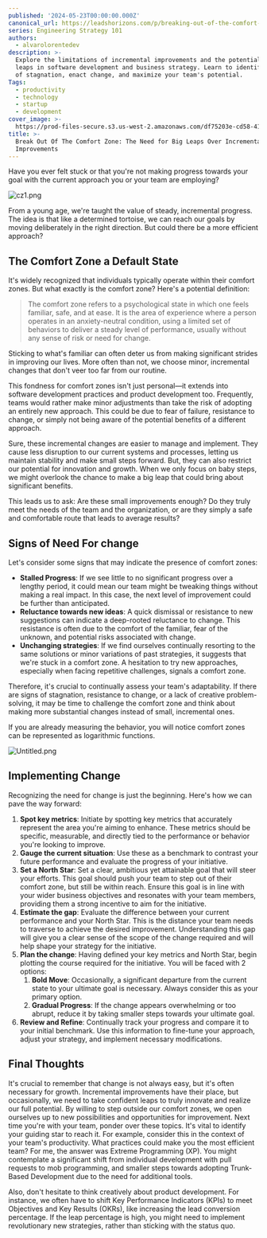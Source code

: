 ```yaml
---
published: '2024-05-23T00:00:00.000Z'
canonical_url: https://leadshorizons.com/p/breaking-out-of-the-comfort-zone
series: Engineering Strategy 101
authors:
  - alvarolorentedev
description: >-
  Explore the limitations of incremental improvements and the potential of big
  leaps in software development and business strategy. Learn to identify signs
  of stagnation, enact change, and maximize your team's potential.
Tags:
  - productivity
  - technology
  - startup
  - development
cover_image: >-
  https://prod-files-secure.s3.us-west-2.amazonaws.com/df75203e-cd58-41eb-8339-d5bf4288eb0e/5d1ce020-cdb7-462a-a773-8d9e53ff8eff/cz4.jpeg?X-Amz-Algorithm=AWS4-HMAC-SHA256&X-Amz-Content-Sha256=UNSIGNED-PAYLOAD&X-Amz-Credential=AKIAT73L2G45HZZMZUHI%2F20240815%2Fus-west-2%2Fs3%2Faws4_request&X-Amz-Date=20240815T120506Z&X-Amz-Expires=3600&X-Amz-Signature=5859d04b56a27783188da3e77620ecc58fa8c8f119c7ff32fa393f8b4a70be05&X-Amz-SignedHeaders=host&x-id=GetObject
title: >-
  Break Out Of The Comfort Zone: The Need for Big Leaps Over Incremental
  Improvements
---
```


Have you ever felt stuck or that you're not making progress towards your goal with the current approach you or your team are employing?


![cz1.png](https://prod-files-secure.s3.us-west-2.amazonaws.com/df75203e-cd58-41eb-8339-d5bf4288eb0e/38240359-a9c4-40de-a201-258d672ad902/cz1.png?X-Amz-Algorithm=AWS4-HMAC-SHA256&X-Amz-Content-Sha256=UNSIGNED-PAYLOAD&X-Amz-Credential=AKIAT73L2G45HZZMZUHI%2F20240815%2Fus-west-2%2Fs3%2Faws4_request&X-Amz-Date=20240815T120507Z&X-Amz-Expires=3600&X-Amz-Signature=4d8b35e3ab9287962366789b75aea2a06b8ff06dea4243ee2de331063f9606b0&X-Amz-SignedHeaders=host&x-id=GetObject)


From a young age, we're taught the value of steady, incremental progress. The idea is that like a determined tortoise, we can reach our goals by moving deliberately in the right direction. But could there be a more efficient approach?


## The Comfort Zone a Default State


It's widely recognized that individuals typically operate within their comfort zones. But what exactly is the comfort zone? Here's a potential definition:


> The comfort zone refers to a psychological state in which one feels familiar, safe, and at ease. It is the area of experience where a person operates in an anxiety-neutral condition, using a limited set of behaviors to deliver a steady level of performance, usually without any sense of risk or need for change.


Sticking to what's familiar can often deter us from making significant strides in improving our lives. More often than not, we choose minor, incremental changes that don't veer too far from our routine.


This fondness for comfort zones isn't just personal—it extends into software development practices and product development too. Frequently, teams would rather make minor adjustments than take the risk of adopting an entirely new approach. This could be due to fear of failure, resistance to change, or simply not being aware of the potential benefits of a different approach.


Sure, these incremental changes are easier to manage and implement. They cause less disruption to our current systems and processes, letting us maintain stability and make small steps forward. But, they can also restrict our potential for innovation and growth. When we only focus on baby steps, we might overlook the chance to make a big leap that could bring about significant benefits.


This leads us to ask: Are these small improvements enough? Do they truly meet the needs of the team and the organization, or are they simply a safe and comfortable route that leads to average results?


## Signs of Need For change


Let's consider some signs that may indicate the presence of comfort zones:

- **Stalled Progress**: If we see little to no significant progress over a lengthy period, it could mean our team might be tweaking things without making a real impact. In this case, the next level of improvement could be further than anticipated.
- **Reluctance towards new ideas**: A quick dismissal or resistance to new suggestions can indicate a deep-rooted reluctance to change. This resistance is often due to the comfort of the familiar, fear of the unknown, and potential risks associated with change.
- **Unchanging strategies**: If we find ourselves continually resorting to the same solutions or minor variations of past strategies, it suggests that we're stuck in a comfort zone. A hesitation to try new approaches, especially when facing repetitive challenges, signals a comfort zone.

Therefore, it's crucial to continually assess your team's adaptability. If there are signs of stagnation, resistance to change, or a lack of creative problem-solving, it may be time to challenge the comfort zone and think about making more substantial changes instead of small, incremental ones.


If you are already measuring the behavior, you will notice comfort zones can be represented as logarithmic functions. 


![Untitled.png](https://prod-files-secure.s3.us-west-2.amazonaws.com/df75203e-cd58-41eb-8339-d5bf4288eb0e/26a9ed95-154a-4067-93be-3e546a6b040e/Untitled.png?X-Amz-Algorithm=AWS4-HMAC-SHA256&X-Amz-Content-Sha256=UNSIGNED-PAYLOAD&X-Amz-Credential=AKIAT73L2G45HZZMZUHI%2F20240815%2Fus-west-2%2Fs3%2Faws4_request&X-Amz-Date=20240815T120507Z&X-Amz-Expires=3600&X-Amz-Signature=c1cd3c087c15893aa53860ca5f5bad10ea1fcdee56d1aafee608219bc912876e&X-Amz-SignedHeaders=host&x-id=GetObject)


## Implementing Change


Recognizing the need for change is just the beginning. Here's how we can pave the way forward:

1. **Spot key metrics**: Initiate by spotting key metrics that accurately represent the area you're aiming to enhance. These metrics should be specific, measurable, and directly tied to the performance or behavior you're looking to improve.
2. **Gauge the current situation**: Use these as a benchmark to contrast your future performance and evaluate the progress of your initiative.
3. **Set a North Star**: Set a clear, ambitious yet attainable goal that will steer your efforts. This goal should push your team to step out of their comfort zone, but still be within reach. Ensure this goal is in line with your wider business objectives and resonates with your team members, providing them a strong incentive to aim for the initiative.
4. **Estimate the gap**: Evaluate the difference between your current performance and your North Star. This is the distance your team needs to traverse to achieve the desired improvement. Understanding this gap will give you a clear sense of the scope of the change required and will help shape your strategy for the initiative.
5. **Plan the change**: Having defined your key metrics and North Star, begin plotting the course required for the initiative. You will be faced with 2 options:
	1. **Bold Move**: Occasionally, a significant departure from the current state to your ultimate goal is necessary. Always consider this as your primary option.
	2. **Gradual Progress**: If the change appears overwhelming or too abrupt, reduce it by taking smaller steps towards your ultimate goal.
6. **Review and Refine**: Continually track your progress and compare it to your initial benchmark. Use this information to fine-tune your approach, adjust your strategy, and implement necessary modifications.

## Final Thoughts


It's crucial to remember that change is not always easy, but it's often necessary for growth. Incremental improvements have their place, but occasionally, we need to take confident leaps to truly innovate and realize our full potential. By willing to step outside our comfort zones, we open ourselves up to new possibilities and opportunities for improvement. Next time you're with your team, ponder over these topics. It's vital to identify your guiding star to reach it. 
For example, consider this in the context of your team's productivity. What practices could make you the most efficient team? For me, the answer was Extreme Programming (XP). You might contemplate a significant shift from individual development with pull requests to mob programming, and smaller steps towards adopting Trunk-Based Development due to the need for additional tools.


Also, don't hesitate to think creatively about product development. For instance, we often have to shift Key Performance Indicators (KPIs) to meet Objectives and Key Results (OKRs), like increasing the lead conversion percentage. If the leap percentage is high, you might need to implement revolutionary new strategies, rather than sticking with the status quo.

